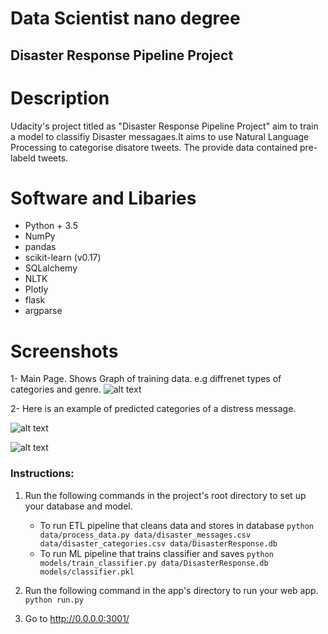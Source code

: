 # Data Scientist nano degree

## Disaster Response Pipeline Project


# Description 
Udacity's project titled as "Disaster Response Pipeline Project" aim to train a model to classifiy Disaster messagaes.It aims to use Natural Language Processing to categorise disatore tweets. The provide data contained pre-labeld tweets.




# Software and Libaries
- Python + 3.5
- NumPy
- pandas
- scikit-learn (v0.17)
- SQLalchemy
- NLTK
- Plotly
- flask
- argparse

# Screenshots 
1- Main Page. Shows Graph of training data. e.g diffrenet types of categories and genre. 
![alt text](https://github.com/yasir-almutairi/disaster-response/blob/master/screenshot/Screen%20Shot%202020-01-11%20at%207.35.57%20PM.png)

2- Here is an example of predicted categories of a distress message.

![alt text](https://github.com/yasir-almutairi/disaster-response/blob/master/screenshot/Screen%20Shot%202020-01-11%20at%207.45.14%20PM.png)

![alt text](https://github.com/yasir-almutairi/disaster-response/blob/master/screenshot/Screen%20Shot%202020-01-11%20at%207.45.23%20PM.png)

### Instructions:
1. Run the following commands in the project's root directory to set up your database and model.

    - To run ETL pipeline that cleans data and stores in database
        `python data/process_data.py data/disaster_messages.csv data/disaster_categories.csv data/DisasterResponse.db`
    - To run ML pipeline that trains classifier and saves
        `python models/train_classifier.py data/DisasterResponse.db models/classifier.pkl`

2. Run the following command in the app's directory to run your web app.
    `python run.py`

3. Go to http://0.0.0.0:3001/
